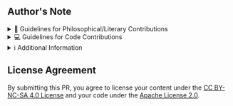 <!-- Thank you for wanting to contribute to sPhil! 🧙 🦉 -->
<!-- We would like to keep our code and writing as neat and tidy as possible, and would appreciate if you could verify the following checklist if you are submitting philosophical or literary content -->

## Author's Note

<!-- Briefly describe your changes and their purpose -->

<details>
<summary>📝 Guidelines for Philosophical/Literary Contributions</summary>

### License Agreement

By submitting this PR, you agree to license your content under the
[CC BY-NC-SA 4.0 License](https://creativecommons.org/licenses/by-nc-sa/4.0/).

### Required Steps

1. Follow the
   [formatting guidelines](https://github.com/systemphil/sphil/blob/dev/src/pages/contributing/formatting/basic-markdown.md)
2. Use
   [Chicago author-date style](https://www.chicagomanualofstyle.org/tools_citationguide/citation-guide-2.html)
   for citations
3. Update the
   [project's central bibliography](https://github.com/systemphil/sphil/blob/main/README_BIBLIOGRAPHY.md)
4. Add metadata at the top of your file:

```md
---
title: Your Title Here
description: Brief description of your content
isArticle: true
authors: Your Name (Year)
editors: Editor Name (Year)
contributors: Contributor Name (Year)
---

## Your Article Title
```

### Optional

Consider adding the Stub component to encourage further contributions.

</details>

<details>
<summary>💻 Guidelines for Code Contributions</summary>

### Required Steps

1. Ensure code adheres to project coding standards
2. Thoroughly test all changes

### License Scope

The Apache License 2.0 applies to all code except content within `content/**`
folder (excluding `/contributing/**`, `_meta.ts`, `acknowledgements.mdx`,
`index.mdx`, `privacy.mdx`, `team.mdx`, `terms.mdx`). This primarily covers
technical implementations rather than content, literature, or philosophy.

</details>

<details>
<summary>ℹ️ Additional Information</summary>

- Philosophical/literary content: Licensed under CC BY-NC-SA 4.0
- Code contributions: Licensed under Apache License 2.0
- Please sign your contribution in the metadata under Authors, Editors, or
  Contributors </details>

## License Agreement

By submitting this PR, you agree to license your content under the
[CC BY-NC-SA 4.0 License](https://creativecommons.org/licenses/by-nc-sa/4.0/)
and your code under the
[Apache License 2.0](https://www.apache.org/licenses/LICENSE-2.0.txt).
